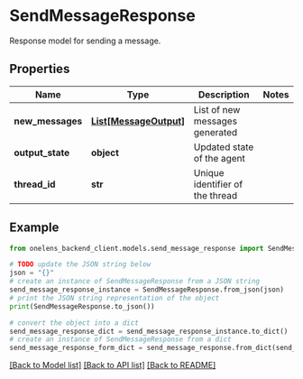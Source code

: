 # SendMessageResponse

Response model for sending a message.

## Properties

Name | Type | Description | Notes
------------ | ------------- | ------------- | -------------
**new_messages** | [**List[MessageOutput]**](MessageOutput.md) | List of new messages generated | 
**output_state** | **object** | Updated state of the agent | 
**thread_id** | **str** | Unique identifier of the thread | 

## Example

```python
from onelens_backend_client.models.send_message_response import SendMessageResponse

# TODO update the JSON string below
json = "{}"
# create an instance of SendMessageResponse from a JSON string
send_message_response_instance = SendMessageResponse.from_json(json)
# print the JSON string representation of the object
print(SendMessageResponse.to_json())

# convert the object into a dict
send_message_response_dict = send_message_response_instance.to_dict()
# create an instance of SendMessageResponse from a dict
send_message_response_form_dict = send_message_response.from_dict(send_message_response_dict)
```
[[Back to Model list]](../README.md#documentation-for-models) [[Back to API list]](../README.md#documentation-for-api-endpoints) [[Back to README]](../README.md)


